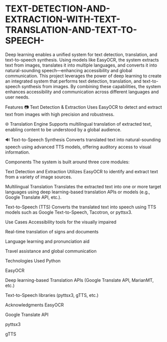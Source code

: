 # TEXT-DETECTION-AND-EXTRACTION-WITH-TEXT-TRANSLATION-AND-TEXT-TO-SPEECH-
Deep learning enables a unified system for text detection, translation, and text-to-speech synthesis. Using models like EasyOCR, the system extracts text from images, translates it into multiple languages, and converts it into natural-sounding speech—enhancing accessibility and global communication.
This project leverages the power of deep learning to create an integrated system that performs text detection, translation, and text-to-speech synthesis from images. By combining these capabilities, the system enhances accessibility and communication across different languages and user needs.

Features 📷 Text Detection & Extraction Uses EasyOCR to detect and extract text from images with high precision and robustness.

🌐 Translation Engine Supports multilingual translation of extracted text, enabling content to be understood by a global audience.

🔊 Text-to-Speech Synthesis Converts translated text into natural-sounding speech using advanced TTS models, offering auditory access to visual information.

Components The system is built around three core modules:

Text Detection and Extraction Utilizes EasyOCR to identify and extract text from a variety of image sources.

Multilingual Translation Translates the extracted text into one or more target languages using deep learning-based translation APIs or models (e.g., Google Translate API, etc.).

Text-to-Speech (TTS) Converts the translated text into speech using TTS models such as Google Text-to-Speech, Tacotron, or pyttsx3.

Use Cases Accessibility tools for the visually impaired

Real-time translation of signs and documents

Language learning and pronunciation aid

Travel assistance and global communication

Technologies Used Python

EasyOCR

Deep learning-based Translation APIs (Google Translate API, MarianMT, etc.)

Text-to-Speech libraries (pyttsx3, gTTS, etc.)

Acknowledgments EasyOCR

Google Translate API

pyttsx3

gTTS
